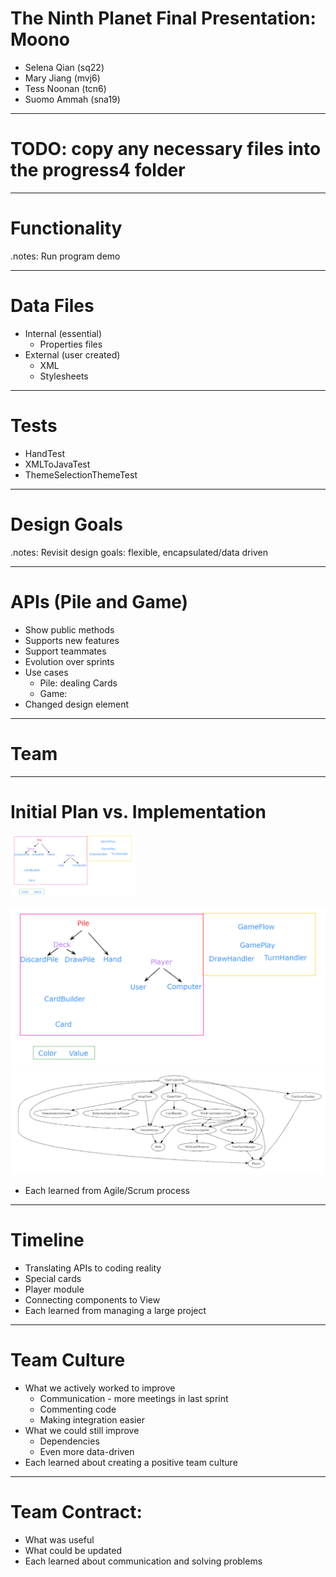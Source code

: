 # The Ninth Planet Final Presentation: Moono

* Selena Qian (sq22)
* Mary Jiang (mvj6)
* Tess Noonan (tcn6) 
* Suomo Ammah (sna19)

---

# TODO: copy any necessary files into the progress4 folder

---

# Functionality

.notes: Run program demo

---

# Data Files
* Internal (essential)
    * Properties files
* External (user created)
    * XML
    * Stylesheets
    
---

# Tests
* HandTest
* XMLToJavaTest
* ThemeSelectionThemeTest

---

# Design Goals
.notes: Revisit design goals: flexible, encapsulated/data driven

---

# APIs (Pile and Game)
* Show public methods
* Supports new features
* Support teammates
* Evolution over sprints
* Use cases
    * Pile: dealing Cards
    * Game:
* Changed design element

---

# Team

---

# Initial Plan vs. Implementation
<img src="initial_plan.png" width="200">

![initial plan](initial_plan.png)
![later implementation](later_dependencies.png)
* Each learned from Agile/Scrum process

---

# Timeline
* Translating APIs to coding reality
* Special cards
* Player module
* Connecting components to View
* Each learned from managing a large project

---

# Team Culture

* What we actively worked to improve
    * Communication - more meetings in last sprint
    * Commenting code
    * Making integration easier
* What we could still improve
    * Dependencies
    * Even more data-driven
* Each learned about creating a positive team culture

---

# Team Contract:
* What was useful
* What could be updated
* Each learned about communication and solving problems